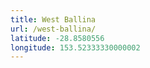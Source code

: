 ```yaml
---
title: West Ballina
url: /west-ballina/
latitude: -28.8580556
longitude: 153.52333330000002
---
```

